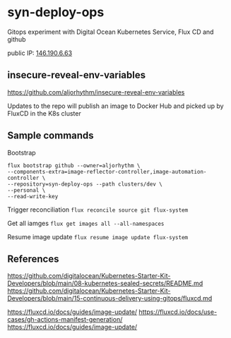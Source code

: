 # syn-deploy-ops

Gitops experiment with Digital Ocean Kubernetes Service, Flux CD and github

public IP: [146.190.6.63](http://146.190.6.63)

## insecure-reveal-env-variables

https://github.com/aljorhythm/insecure-reveal-env-variables

Updates to the repo will publish an image to Docker Hub and picked up by FluxCD in the K8s cluster
## Sample commands

Bootstrap
```
flux bootstrap github --owner=aljorhythm \
--components-extra=image-reflector-controller,image-automation-controller \
--repository=syn-deploy-ops --path clusters/dev \
--personal \
--read-write-key
```

Trigger reconciliation
`flux reconcile source git flux-system`

Get all iamges
`flux get images all --all-namespaces`

Resume image update
`flux resume image update flux-system`

## References

https://github.com/digitalocean/Kubernetes-Starter-Kit-Developers/blob/main/08-kubernetes-sealed-secrets/README.md
https://github.com/digitalocean/Kubernetes-Starter-Kit-Developers/blob/main/15-continuous-delivery-using-gitops/fluxcd.md

https://fluxcd.io/docs/guides/image-update/
https://fluxcd.io/docs/use-cases/gh-actions-manifest-generation/
https://fluxcd.io/docs/guides/image-update/